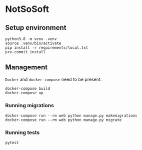 # NotSoSoft

## Setup environment
```
python3.8 -m venv .venv
source .venv/bin/activate
pip install -r requirements/local.txt
pre-commit install
```

## Management
`Docker` and `docker-compose` need to be present.
```
docker-compose build
docker-compose up
```
### Running migrations
```
docker-compose run --rm web python manage.py makemigrations
docker-compose run --rm web python manage.py migrate
```
### Running tests
```
pytest
```

